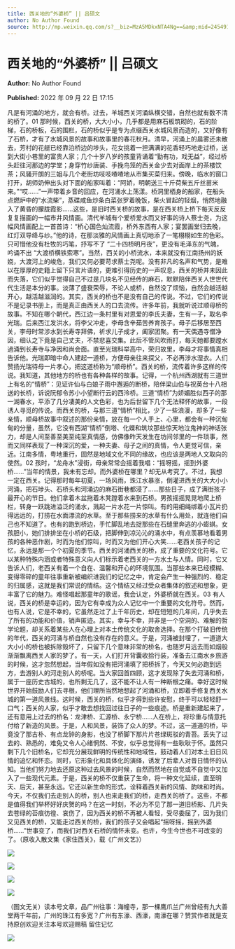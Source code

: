 ```yaml
---
title: 西关地的“外婆桥” || 吕硕文
author: No Author Found
source: http://mp.weixin.qq.com/s?__biz=MzA5MDkxNTA4Ng==&amp;mid=2454912671&amp;idx=1&amp;sn=2205ca157ef814a8fa83d4e116423514&amp;chksm=87a236feb0d5bfe8c7ef9caaff02dda2808c9833c51dd8a471ae1ea5bae2b1809a537afa93ab#rd
---
```


# 西关地的“外婆桥” || 吕硕文

**Author:** No Author Found

**Published:** 2022 年 09 月 22 日 17:15

凡是有河涌的地方，就会有桥。过去，羊城西关河涌纵横交错，自然也就有数不清的桥了。01 那时候，西关的桥，大大小小，几乎都是用麻石板筑砌的，石的阶梯，石的桥板，石的围栏，石的桥似乎是专为点缀西关水城风景而造的，又好像有了石桥，才有了水城风景的故事和故事里的春花秋月。清早，河涌上的晨雾还未散去，芳村的花艇已经靠泊桥边的埗头，花女挑着一担满满的花香轻巧地走过桥，送到大街小巷里的富贵人家；几个十岁八岁的孩童背诵着“勤有功，戏无益”，经过桥头赶往河那边的学堂；身穿竹纱唐装、手挽鸟笼的西关金少去对面岸上的茶楼饮茶；风骚开朗的三姐与几个老街坊吱吱喳喳地从市集买菜归来。傍晚，临水的窗口打开，胡师奶伸出头对下面的船家叫着：“阿娇，明朝送三十斤荷柴五斤丝苗米来。”“哎……”一声带着乡音的回应，在河涌水上荡漾。桥洞里栖身的船家，在船头点燃炉中的“水流柴”，蒸碟咸鱼炒条白菜张罗着晚饭，柴火冒起的轻烟，悄然地融入了黄昏的朦胧霞影……这些，是旧时西关桥的故事，是在西关桥上桥下每天反反复复描画的一幅市井风情画。清代羊城有个爱桥爱水而又好事的诗人蔡士尧，为这幅风情画配上一首首诗：“桥心国色灿流霞，桥外东西有人家；宴罢画堂归去晚，红灯双导绛与纱。”他的诗，在那淡雅的风情画上真切地添了一笔栩栩如生的色彩。只可惜他没有杜牧的巧笔，抒写不了 “二十四桥明月夜”，更没有毛泽东的气魄，吟诵不出 “大渡桥横铁索寒”。当然，西关的小桥流水，本来就没有江南扬州的妖娆，大渡河上的峻危，我们又何必要苛求蔡士尧呢。没有非凡的名声和气势，是难以在厚厚的史籍上留下只言片语的，更难引得历史的一声叹息，西关的桥并未因此而失落，它们似乎觉得自己不过是几块名不见经传的麻石，默默陪伴西关人世世代代生活是本分的事。淡薄了盛衰荣辱，不论人或桥，自然没了烦恼，自然会越活越开心，越活越滋润的。其实，西关的桥也不是没有自己的传说。不过，它们的传说不是记录书册上，而是真正由西关人的口去流传。许多年前，我就听说过顺母桥的故事。不知在哪个朝代，西江边一条村里有对恩爱的李氏夫妻，生有一子，取名李光瑞。后来西江发洪水，将李父冲走，李母含辛茹苦养育孩子。母子后移居至西关，李母时常涉水到长寿寺拜佛，祈求儿子成才，阖家团聚。有一天偶遇寺僧净因，细认之下竟是自己丈夫，不禁悲喜交集。此后不管风吹雨打，每天她都要蹚水過涌到长寿寺与净因和尚会面。直至光瑞科举高中，荣归故里，李母才将事情真相告诉他。光瑞即暗中命人建起一道桥，方便母亲往来探父，不必再涉水湿衣。人们赞扬光瑞待母一片孝心，把这道桥称为“顺母桥”。西关的桥，流传着许多这样的传说。我知道，其他地方的桥也有各种各样的故事。记得，一个杭州西湖就有三道世上有名的“情桥”：见证许仙与白娘子雨中邂逅的断桥，陪伴梁山伯与祝英台十八相送的长桥，诉说阮郁令苏小小望断行云的西泠桥。三道“情桥”为娇媚胜似西子的那一湖春水，平添了几分凄美的人文色彩，也为后世留下几个无法释怀的故事，一段诱人寻觅的传说。而西关的桥，与那三道“情桥”相比，少了一些浪漫，却多了一些亲情，顺母桥故事中叙述的那份亲情，放在每一个人手上、心里，都会有一种沉甸甸的分量，虽然，它没有西湖“情桥”倒塔、化蝶和筑坟那些惊天地泣鬼神的神话张力，却是人间至善至美至纯至真情感，仿佛像昨天发生在坊间邻里的一件琐事，然而又同样表现了一种深沉的爱，一种夫妻、母子之间的真情，令人更觉可信，亲近。江南多情，粤地重行，固然是地域文化不同的缘故，也应该是两地人文取向的使然。02 孩时，“龙舟水”浸街，母亲常常会摇着我唱：“摇呀摇，摇到外婆桥……”当年的情景，我未有忘却。而外婆桥在哪里？却无从考究了。不过，我想一定在西关。记得那时每年初夏，一场风雨，珠江水暴涨，倒灌进西关的大大小小河涌，把石埗头、石桥头和河涌边的麻石街巷都浸了……那些日子，成了满街孩子最开心的节日。他们拿着木盆拖着木凳蹚着水来到石桥。男孩摇摇晃晃地爬上桥栏，转身一跃跳进溢泛的涌水，溅起一片水花一片惊叫。有的用细绳绑着小瓦片扔得远远的，打捞在水面漂流的水草。至于那些捞来的水草有什么用处，就连他们自己也不知道了。也有的跑到桥边，手忙脚乱地去捉那些在石缝里奔逃的小蟛蜞。女孩胆小，她们排排坐在小桥的石级，把脚伸到凉沁沁的涌水中，有点羡慕地看着男孩的各种恶作剧，时而为他们惊叫，时而又为他们开心大笑……老西关孩子的记忆，永远是那一个个初夏的季节。西关的河涌西关的桥，成了重要的文化符号。它以某种特殊内涵或者特殊意义向人们标示着老西关的一方水土与人情。同时，它又告诉人们，老西关有着一个自在、温馨和开心的环境氛围。当那些本来已经模糊、变得零碎的童年往事重新被编织进我们的记忆之中，肯定会产生一种强烈的、稳定的归属感，这就是我们常说的情结。这个情结又经过受众者集体的叙述和想象，更丰富了它的魅力。难怪唱起那童年的歌谣，我会认定，外婆桥就在西关。03 有人说，西关的桥是幸运的，因为它有幸成为众人记忆中一个重要的文化符号。然而，也有人说，它是不幸的，它虽然走过了上千年历史，却在短短的几年间，几乎失去了所有的功能和价值，销声匿迹。其实，幸与不幸，并非是一个空洞的、难解的哲学论题，却关系着某些人在心理上对本土传统文化的取舍选择。在那个打破旧传统的年代，西关的河涌与桥自然也没有存在的意义。于是，河涌被封埋了，一道道大大小小的桥也被拆除毁坏了，只留下几个意味非常的桥名，也随岁月远去而如烟般渐渐飘离西关人家的梦了。有一天，人们打开背囊收拾行装，准备去江南水乡旅游的时候，这才忽然想起，当年假如没有把河涌填了把桥拆了，今天又何必跑到远方，去游别人的河走别人的桥呢。当大家回首四顾，这才发现除了失去河涌和桥，属于一座历史古城的，也所剩无几了，这不能不让人有一种断根之痛。幸好这时候世界开始鼓励人们去寻根，他们理所当然地想起了河涌和桥，立即着手修复西关水城的第一道风景线。这时候，西关的桥，似乎才得到些许安慰，终于可以轻轻舒一口气；西关的人家，似乎才敢去想找回过往日子的一些痕迹。桥是重新建起来了，还有意用上过去的桥名：龙津桥、汇源桥、永宁桥……人在桥上，将珍重与情意托付给了新造的风景。于是，人和风景，装饰了众人的梦。不过，这一道道的桥，毕竟没了那古朴、有点龙钟的身影，也没了桥脚下那片片苍绿斑驳的青苔。丢失了过去的、熟悉的，难免又令人心绪惘然、不安，似乎总觉得有一些耿耿于怀。虽然只剩下几个旧桥名，它却充分展现鲜明的传统性和地域性，鼓动着人们对本土旧日风情的追忆和怀恋。同时，它形象化和具体化的演绎，诱发了后辈人对昔日情怀的认知。当他们努力地去还原这种过去风景的时候，自然而然地在自觉或不自觉中又加入了一些现代元素。于是，西关的桥不仅重获了生命，将一种文化延续，直至明天、后天，甚至永远。它还以新生命的形式，诠释着西关新的风情、韵味和时尚。今天，不仅我们去走别人的桥，别人也来走我们的桥，走西关的桥了。这些，不都是值得我们举杯好好庆贺的吗？在这一时刻，不必为不见了那一道旧桥影、几片失去苍绿的苔痕彷徨、哀伤了，因为西关的桥不再被人看轻，受尽委屈了，因为我们又见西关的桥，又能走过西关的桥，我们的孩子又会唱起“摇呀摇，摇到外婆桥……”世事变了，而我们对西关石桥的情怀未变。也许，今生今世也不可改变的了。（原收入散文集《家住西关》，载《广州文艺》）

![](https://mmbiz.qpic.cn/mmbiz_jpg/PJWG74pLsMZibt0Ec8iaeu7px4UTDmuviaJu2Nq4sr3CZryKOkibtxE5ictQNIPMLrmSVicGC0biaqSfsqGmWeZ9u0P1w/640)

![](https://mmbiz.qpic.cn/mmbiz_jpg/PJWG74pLsMZibt0Ec8iaeu7px4UTDmuviaJX1XxncID8FRV5qvIU8RNGEnEtASIz4P8Hgweia47Nl9nACfae9YIBNQ/640)

![](https://mmbiz.qpic.cn/mmbiz_jpg/PJWG74pLsMZibt0Ec8iaeu7px4UTDmuviaJdP6Bguwq2EaB3I9ZHTmqHExhEzy3H7tS8DNBOLz2qMib3gKU3QOWklA/640)

![](https://mmbiz.qpic.cn/mmbiz_jpg/PJWG74pLsMZibt0Ec8iaeu7px4UTDmuviaJ9Rtbk7WKHbjSdStKI5dWBwOdpJmcJlzOGicJToicQrXJYHXr04wYjKGQ/640)

（图文无关）读本号文章，品广州往事：海幢寺，那一棵鹰爪兰广州曾经有九大善堂两千年前，广州的珠江有多宽？广州有东濠、西濠，南濠在哪？赞赏作者就是支持原创欢迎关注本号欢迎赐稿 留住记忆

![](https://mmbiz.qpic.cn/mmbiz_jpg/PJWG74pLsMZZboDcOJJ5RJRa0TrRzoNSvrv9MUibrHIj4bCG4iaJdAg6T5DbKAv50viaQo6fADibibA99Gd1JChTOSg/640?wx_fmt=jpeg)
